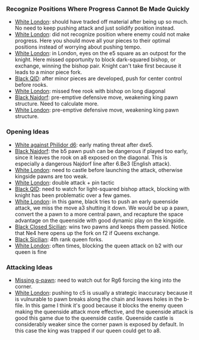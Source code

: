 ### Recognize Positions Where Progress Cannot Be Made Quickly
- [White London](https://lichess.org/0b5UX0Yr/white#36): should have traded off material after being up so much. No need to keep pushing attack and just solidify position instead.
- [White London](https://lichess.org/cyeP8QBB/white#32): did not recognize position where enemy could not make progress. Here you should move all your pieces to their optimal positions instead of worrying about pushing tempo.
- [White London](https://lichess.org/rKQDvg7l/white#16): in London, eyes on the e5 square as an outpost for the knight. Here missed opportunity to block dark-squared bishop, or exchange, winning the bishop pair. Knight can't take first because it leads to a minor piece fork.
- [Black QID](https://lichess.org/3mKjE6FJ/black#23): after minor pieces are developed, push for center control before rooks.
- [White London](https://lichess.org/eZGhhtgA/white#12): missed free rook with bishop on long diagonal
- [Black Najdorf](https://lichess.org/kZofv8hB/black#35): pre-emptive defensive move, weakening king pawn structure. Need to calculate more.
- [White London](https://lichess.org/1oMjdrdd/white#32): pre-emptive defensive move, weakening king pawn structure. 

### Opening Ideas
- [White against Philidor d6](https://lichess.org/tlloOW1i/white#8): early mating threat after dxe5.
- [Black Najdorf](https://lichess.org/fyOLhLih/black#15): the b5 pawn push can be dangerous if played too early, since it leaves the rook on a8 exposed on the diagonal. This is especially a dangerous Najdorf line after 6.Be3 (English attack).
- [White London](https://lichess.org/xth1RrDs/white#32): need to castle before launching the attack, otherwise kingside pawns are too weak.
- [White London](https://lichess.org/ZEHo5GSo/white#12): double attack + pin tactic
- [Black QID](https://lichess.org/0DqPASJa/black#15): need to watch for light-squared bishop attack, blocking with knight has been problematic over a few games.
- [White London](https://lichess.org/0qIMkeTT/white#18): in this game, black tries to push an early queenside attack, we miss the move a3 shutting it down. We would be up a pawn, convert the a pawn to a more central pawn, and recapture the space advantage on the queenside with good dynamic play on the kingside.
- [Black Closed Sicilian](https://lichess.org/7xso3TZU/black#11): wins two pawns and keeps them passed. Notice that Ne4 here opens up the fork on f2 if Queens exchange.
- [Black Sicilian](https://lichess.org/edD1VVlL/black#9): 4th rank queen forks.
- [White London](https://lichess.org/xXfmHl63/white#10): often times, blocking the queen attack on b2 with our queen is fine

### Attacking Ideas
- [Missing g-pawn](https://lichess.org/tlloOW1i/white#43): need to watch out for Rg6 forcing the king into the corner.
- [White London](https://lichess.org/xth1RrDs/white#26): pushing to c5 is usually a strategic inaccuracy because it is vulnurable to pawn breaks along the chain and leaves holes in the b-file. In this game I think it's good because it blocks the enemy queen making the queenside attack more effective, and the queenside attack is good this game due to the queenside castle. Queenside castle is considerably weaker since the corner pawn is exposed by default. In this case the king was trapped if our queen could get to a8.


